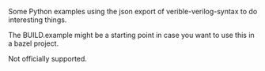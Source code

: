 Some Python examples using the json export of verible-verilog-syntax
to do interesting things.

The BUILD.example might be a starting point in case you want to
use this in a bazel project.

Not officially supported.
